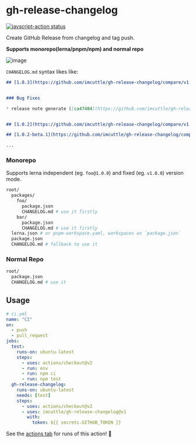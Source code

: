 # gh-release-changelog

<a href="https://github.com/imcuttle/gh-release-changelog/actions"><img alt="javscript-action status" src="https://github.com/imcuttle/gh-release-changelog/workflows/CI/badge.svg"></a>

Create GitHub Release from changelog and tag push.

**Supports monorepo(lerna/pnpm/npm) and normal repo**

![image](https://user-images.githubusercontent.com/13509258/149616401-be259428-117a-4e64-a169-b1e698aba928.png)

`CHANGELOG.md` syntax likes like:
```md
## [1.0.3](https://github.com/imcuttle/gh-release-changelog/compare/v1.0.2...v1.0.3) (2022-01-15)


### Bug Fixes

* release note generate ([ca47484](https://github.com/imcuttle/gh-release-changelog/commit/ca474849b15a56e74af9165cc193cb1c960f93a6))


## [1.0.2](https://github.com/imcuttle/gh-release-changelog/compare/v1.0.2-beta.3...v1.0.2) (2022-01-15)

## [1.0.2-beta.1](https://github.com/imcuttle/gh-release-changelog/compare/v1.0.2-beta.0...v1.0.2-beta.1) (2022-01-15)

...
```

### Monorepo

Supports lerna independent (eg. `foo@1.0.0`) and fixed (eg. `v1.0.0`) version mode.

```bash
root/
  packages/
    foo/
      package.json
      CHANGELOG.md # use it firstly
    bar/
      package.json
      CHANGELOG.md # use it firstly
  lerna.json # or pnpm-workspace.yaml, workspaces on `package.json`
  package.json
  CHANGELOG.md # fallback to use it
```

### Normal Repo

```bash
root/
  package.json
  CHANGELOG.md # use it
```

## Usage

```yaml
# ci.yml
name: "CI"
on:
  - push
  - pull_request
jobs:
  test:
    runs-on: ubuntu-latest
    steps:
      - uses: actions/checkout@v2
      - run: env
      - run: npm ci
      - run: npm test
  gh-release-changelog:
    runs-on: ubuntu-latest
    needs: [test]
    steps:
      - uses: actions/checkout@v2
      - uses: imcuttle/gh-release-changelog@v1
        with:
          token: ${{ secrets.GITHUB_TOKEN }}
```

See the [actions tab](https://github.com/imcuttle/gh-release-changelog) for runs of this action! :rocket:
